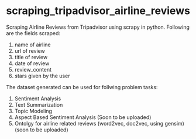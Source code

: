 # scraping_tripadvisor_airline_reviews

Scraping Airline Reviews from Tripadvisor using scrapy in python. Following are the fields scraped:

1. name of airline
2. url of review
3. title of review
4. date of review
5. review_content
6. stars given by the user

The dataset generated can be used for follwing problem tasks:

1. Sentiment Analysis
2. Text Summarization
3. Topic Modeling
4. Aspect Based Sentiment Analysis (Soon to be uploaded)
5. Ontolgy for airline related reviews (word2vec, doc2vec, using gensim)(soon to be uploaded)

